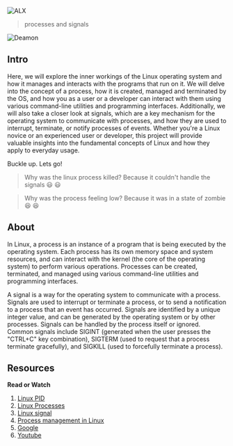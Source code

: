 ![ALX](https://assets.imaginablefutures.com/media/images/ALX_Logo.max-200x150.png)
> processes and signals

![Deamon](https://s3.amazonaws.com/alx-intranet.hbtn.io/uploads/medias/2020/9/37975393ead381f4d27f268f7337c6d3013b4991.jpg?X-Amz-Algorithm=AWS4-HMAC-SHA256&X-Amz-Credential=AKIARDDGGGOUSBVO6H7D%2F20230127%2Fus-east-1%2Fs3%2Faws4_request&X-Amz-Date=20230127T070726Z&X-Amz-Expires=86400&X-Amz-SignedHeaders=host&X-Amz-Signature=8857fa97c471810223d0d0e6e547036bebff1bafed7797f6b10960bdfcbb3ac6)

## Intro
Here, we will explore the inner workings of the Linux operating system and how it manages and interacts with the programs that run on it. We will delve into the concept of a process, how it is created, managed and terminated by the OS, and how you as a user or a developer can interact with them using various command-line utilities and programming interfaces. Additionally, we will also take a closer look at signals, which are a key mechanism for the operating system to communicate with processes, and how they are used to interrupt, terminate, or notify processes of events. Whether you're a Linux novice or an experienced user or developer, this project will provide valuable insights into the fundamental concepts of Linux and how they apply to everyday usage. 

Buckle up. Lets go!
> Why was the linux process killed? Because it couldn't handle the signals :smiley: :smiley:

> Why was the process feeling low? Because it was in a state of zombie :laughing: :laughing:

## About
In Linux, a process is an instance of a program that is being executed by the operating system. Each process has its own memory space and system resources, and can interact with the kernel (the core of the operating system) to perform various operations. Processes can be created, terminated, and managed using various command-line utilities and programming interfaces.

A signal is a way for the operating system to communicate with a process. Signals are used to interrupt or terminate a process, or to send a notification to a process that an event has occurred. Signals are identified by a unique integer value, and can be generated by the operating system or by other processes. Signals can be handled by the process itself or ignored. Common signals include SIGINT (generated when the user presses the "CTRL+C" key combination), SIGTERM (used to request that a process terminate gracefully), and SIGKILL (used to forcefully terminate a process).

## Resources
__Read or Watch__
1. [Linux PID](http://www.linfo.org/pid.html)
2. [Linux Processes](https://www.thegeekstuff.com/2012/03/linux-processes-environment/)
3. [Linux signal](https://www.educative.io/answers/what-are-linux-signals)
4. [Process management in Linux](https://www.digitalocean.com/community/tutorials/process-management-in-linux)
5. [Google](https://www.google.com/search?&q=linux+process+and+signals)
6. [Youtube](https://www.youtube.com/results?search_query=process+and+signals+in+linux)